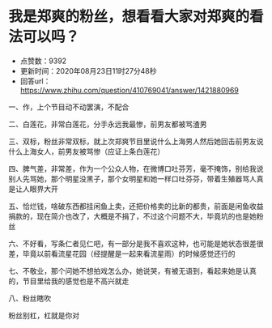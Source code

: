 # 我是郑爽的粉丝，想看看大家对郑爽的看法可以吗？
- 点赞数：9392
- 更新时间：2020年08月23日11时27分48秒
- 回答url：https://www.zhihu.com/question/410769041/answer/1421880969
<body>
 <p data-pid="0SSt8T-k">一、作，上个节目动不动罢演，不配合</p>
 <p data-pid="8nFVhBXT">二、白莲花，非常白莲花，分手永远我最惨，前男友都被骂渣男</p>
 <p data-pid="sYS-cq9r">三、双标，粉丝非常双标，就上次郑爽节目里说什么上海男人然后她回击前男友说什么上海女人，前男友被骂惨（应证上条白莲花）</p>
 <p data-pid="WG3wjhGi">四、脾气差，非常差，作为一个公众人物，在微博口吐芬芳，毫不掩饰，别给我说别人先骂她，那个明星没黑子，那个女明星和她一样口吐芬芬，带着生殖器骂人真是让人眼界大开</p>
 <p data-pid="dOTScApM">五、恰烂钱，啥破东西都挂闲鱼上卖，还把价格卖的比新的都贵，前面是闲鱼收益捐款的，现在简介也改了，大概是不捐了，不过这个问题不大，毕竟坑的也是她粉丝</p>
 <p data-pid="jGR77kwK">六、不好看，写条仁者见仁吧，有一部分是我不喜欢这种，也可能是她状态很差很差，毕竟以前看流星花园（经提醒是一起来看流星雨）的时候感觉还行的</p>
 <p data-pid="S1VNlxQ7">七、不敬业，那个问她不想拍戏怎么办，她说哭，有被无语到，看起来她是认真的，节目里给我的感觉也是不高兴就走</p>
 <p data-pid="eiUcv0GO">八、粉丝瞎吹</p>
 <p data-pid="Di61csR5">粉丝别杠，杠就是你对</p>
</body>